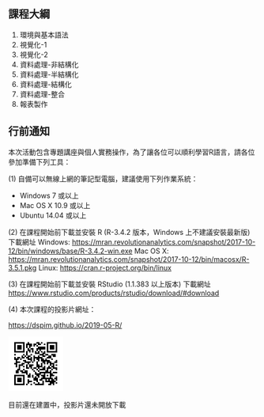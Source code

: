 
## 課程大綱

1. 環境與基本語法
2. 視覺化-1
3. 視覺化-2
4. 資料處理-非結構化
5. 資料處理-半結構化
6. 資料處理-結構化
7. 資料處理-整合
8. 報表製作

## 行前通知

本次活動包含專題講座與個人實務操作，為了讓各位可以順利學習R語言，請各位參加準備下列工具：

(1) 自備可以無線上網的筆記型電腦，建議使用下列作業系統：

- Windows 7 或以上
- Mac OS X 10.9 或以上
- Ubuntu 14.04 或以上

(2) 在課程開始前下載並安裝 R (R-3.4.2 版本，Windows 上不建議安裝最新版)
    下載網址
    Windows: <https://mran.revolutionanalytics.com/snapshot/2017-10-12/bin/windows/base/R-3.4.2-win.exe>
    Mac OS X: <https://mran.revolutionanalytics.com/snapshot/2017-10-12/bin/macosx/R-3.5.1.pkg>
    Linux: <https://cran.r-project.org/bin/linux>

(3) 在課程開始前下載並安裝 RStudio (1.1.383 以上版本)
    下載網址
    <https://www.rstudio.com/products/rstudio/download/#download>
    
(4) 本次課程的投影片網址：

<https://dspim.github.io/2019-05-R/>

![](qrcode.png)

目前還在建置中，投影片還未開放下載
